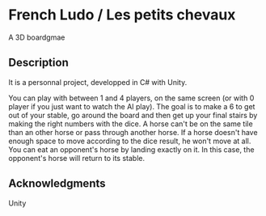 # French Ludo / Les petits chevaux

A 3D boardgmae

## Description

It is a personnal project, developped in C# with Unity.

You can play with between 1 and 4 players, on the same screen (or with 0 player if you just want to watch the AI play).
The goal is to make a 6 to get out of your stable, go around the board and then get up your final stairs by making the right numbers with the dice.
A horse can't be on the same tile than an other horse or pass through another horse.
If a horse doesn't have enough space to move according to the dice result, he won't move at all.
You can eat an opponent's horse by landing exactly on it. In this case, the opponent's horse will return to its stable.


## Acknowledgments

Unity
